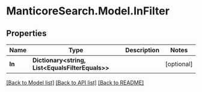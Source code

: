 # ManticoreSearch.Model.InFilter

## Properties

Name | Type | Description | Notes
------------ | ------------- | ------------- | -------------
**In** | **Dictionary&lt;string, List&lt;EqualsFilterEquals&gt;&gt;** |  | [optional] 

[[Back to Model list]](../README.md#documentation-for-models) [[Back to API list]](../README.md#documentation-for-api-endpoints) [[Back to README]](../README.md)

